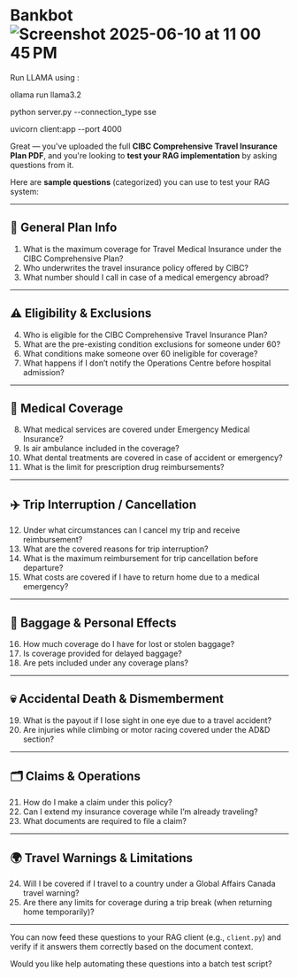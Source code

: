 

# Bankbot![Screenshot 2025-06-10 at 11 00 45 PM](https://github.com/user-attachments/assets/9ca58d25-ad4f-4ddd-b8a1-2d28902a0c5f)

Run LLAMA using :

ollama run llama3.2

python server.py --connection_type sse

uvicorn client:app --port 4000


Great — you've uploaded the full **CIBC Comprehensive Travel Insurance Plan PDF**, and you're looking to **test your RAG implementation** by asking questions from it.

Here are **sample questions** (categorized) you can use to test your RAG system:

---

## 🧠 General Plan Info

1. What is the maximum coverage for Travel Medical Insurance under the CIBC Comprehensive Plan?
2. Who underwrites the travel insurance policy offered by CIBC?
3. What number should I call in case of a medical emergency abroad?

---

## ⚠️ Eligibility & Exclusions

4. Who is eligible for the CIBC Comprehensive Travel Insurance Plan?
5. What are the pre-existing condition exclusions for someone under 60?
6. What conditions make someone over 60 ineligible for coverage?
7. What happens if I don’t notify the Operations Centre before hospital admission?

---

## 🏥 Medical Coverage

8. What medical services are covered under Emergency Medical Insurance?
9. Is air ambulance included in the coverage?
10. What dental treatments are covered in case of accident or emergency?
11. What is the limit for prescription drug reimbursements?

---

## ✈️ Trip Interruption / Cancellation

12. Under what circumstances can I cancel my trip and receive reimbursement?
13. What are the covered reasons for trip interruption?
14. What is the maximum reimbursement for trip cancellation before departure?
15. What costs are covered if I have to return home due to a medical emergency?

---

## 🧳 Baggage & Personal Effects

16. How much coverage do I have for lost or stolen baggage?
17. Is coverage provided for delayed baggage?
18. Are pets included under any coverage plans?

---

## 💀 Accidental Death & Dismemberment

19. What is the payout if I lose sight in one eye due to a travel accident?
20. Are injuries while climbing or motor racing covered under the AD\&D section?

---

## 🗂️ Claims & Operations

21. How do I make a claim under this policy?
22. Can I extend my insurance coverage while I’m already traveling?
23. What documents are required to file a claim?

---

## 🌍 Travel Warnings & Limitations

24. Will I be covered if I travel to a country under a Global Affairs Canada travel warning?
25. Are there any limits for coverage during a trip break (when returning home temporarily)?

---

You can now feed these questions to your RAG client (e.g., `client.py`) and verify if it answers them correctly based on the document context.

Would you like help automating these questions into a batch test script?
